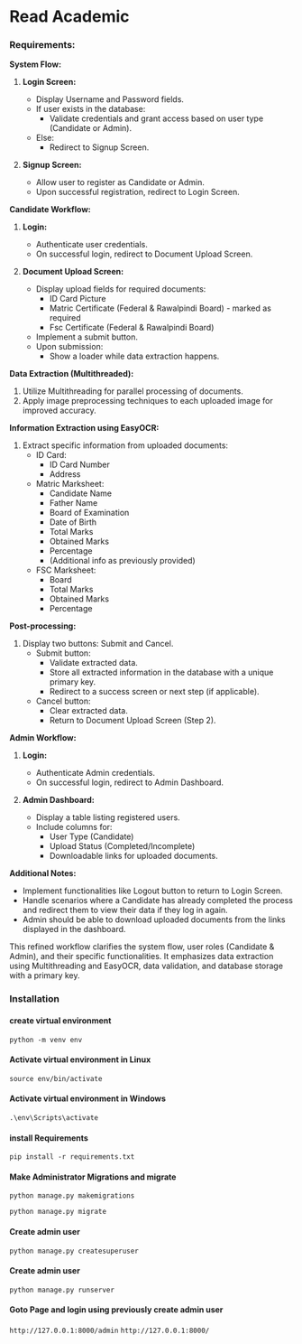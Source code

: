 # Read Academic

### Requirements:



**System Flow:**

1. **Login Screen:**
    * Display Username and Password fields.
    * If user exists in the database:
        * Validate credentials and grant access based on user type (Candidate or Admin).
    * Else:
        * Redirect to Signup Screen.

2. **Signup Screen:**
    * Allow user to register as Candidate or Admin.
    * Upon successful registration, redirect to Login Screen.

**Candidate Workflow:**

1. **Login:**
    * Authenticate user credentials.
    * On successful login, redirect to Document Upload Screen.

2. **Document Upload Screen:**
    * Display upload fields for required documents:
        * ID Card Picture
        * Matric Certificate (Federal & Rawalpindi Board) - marked as required
        * Fsc Certificate (Federal & Rawalpindi Board)
    * Implement a submit button.
    * Upon submission:
        * Show a loader while data extraction happens.

**Data Extraction (Multithreaded):**

1. Utilize Multithreading for parallel processing of documents.
2. Apply image preprocessing techniques to each uploaded image for improved accuracy.

**Information Extraction using EasyOCR:**

1. Extract specific information from uploaded documents:
    * ID Card:
        * ID Card Number
        * Address
    * Matric Marksheet:
        * Candidate Name
        * Father Name
        * Board of Examination
        * Date of Birth
        * Total Marks
        * Obtained Marks
        * Percentage
        * (Additional info as previously provided)
    * FSC Marksheet:
        * Board
        * Total Marks
        * Obtained Marks
        * Percentage

**Post-processing:**

1. Display two buttons: Submit and Cancel.
    * Submit button:
        * Validate extracted data.
        * Store all extracted information in the database with a unique primary key.
        * Redirect to a success screen or next step (if applicable).
    * Cancel button:
        * Clear extracted data.
        * Return to Document Upload Screen (Step 2).

**Admin Workflow:**

1. **Login:**
    * Authenticate Admin credentials.
    * On successful login, redirect to Admin Dashboard.

2. **Admin Dashboard:**
    * Display a table listing registered users.
    * Include columns for:
        * User Type (Candidate)
        * Upload Status (Completed/Incomplete)
        * Downloadable links for uploaded documents.

**Additional Notes:**

* Implement functionalities like Logout button to return to Login Screen.
* Handle scenarios where a Candidate has already completed the process and redirect them to view their data if they log in again.
* Admin should be able to download uploaded documents from the links displayed in the dashboard.

This refined workflow clarifies the system flow, user roles (Candidate & Admin), and their specific functionalities. It emphasizes data extraction using Multithreading and EasyOCR, data validation, and database storage with a primary key. 
### Installation
#### create virtual environment
``python -m venv env``
#### Activate virtual environment in Linux
``source env/bin/activate``
#### Activate virtual environment in Windows
``.\env\Scripts\activate``

#### install Requirements
``pip install -r requirements.txt``


#### Make Administrator Migrations and migrate
``python manage.py makemigrations``

``python manage.py migrate``

#### Create admin user
``python manage.py createsuperuser``

#### Create admin user
``python manage.py runserver``

#### Goto Page  and login using previously create admin user
``http://127.0.0.1:8000/admin``
``http://127.0.0.1:8000/``



